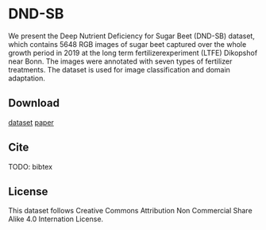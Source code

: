 # DND-SB
We present the Deep Nutrient Deficiency for Sugar Beet (DND-SB) dataset, which contains 5648 RGB images of sugar beet captured over the whole growth period in 2019  at the long term fertilizerexperiment (LTFE) Dikopshof near Bonn. The images were annotated with seven types of fertilizer treatments. The dataset is used for image classification and domain adaptation.

## Download
[dataset](https://zenodo.org/record/4106221#.X42FmXUzbd6)
[paper](https://doi.org/10.3390/s20205893)

## Cite
TODO: bibtex

## License
This dataset follows Creative Commons Attribution Non Commercial Share Alike 4.0 Internation License.
